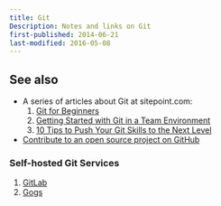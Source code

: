 ```yaml
---
title: Git
Description: Notes and links on Git
first-published: 2014-06-21
last-modified: 2016-05-08
---
```


## See also ##

*   A series of articles about Git at sitepoint.com:
    1.  [Git for Beginners](http://www.sitepoint.com/git-for-beginners/)
    2.  [Getting Started with Git in a Team Environment](http://www.sitepoint.com/getting-started-git-team-environment/)
    3.  [10 Tips to Push Your Git Skills to the Next Level](http://www.sitepoint.com/10-tips-git-next-level/)
*   [Contribute to an open source project on GitHub][contribute]

  [contribute]: /posts/contribute-on-github/ "Contribute to an open source project on GitHub"

### Self-hosted Git Services ###

1.  [GitLab](https://about.gitlab.com/)
2.  [Gogs](http://gogs.io/)
